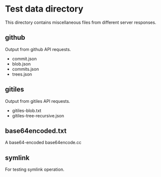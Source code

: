 # Test data directory

This directory contains miscellaneous files from different server responses.

## github

Output from github API requests.

 - commit.json
 - blob.json
 - commits.json
 - trees.json

## gitiles

Output from gitiles API requests.

 - gitiles-blob.txt
 - gitiles-tree-recursive.json

## base64encoded.txt

A base64-encoded base64encode.cc

## symlink

For testing symlink operation.
